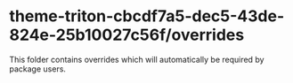 # theme-triton-cbcdf7a5-dec5-43de-824e-25b10027c56f/overrides

This folder contains overrides which will automatically be required by package users.

